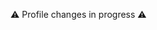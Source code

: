 ⚠️ Profile changes in progress ⚠️

<!--

<details>

```
Hello World 👋
```

`text`

</details>

$${\color{#AC3097}Install \space \color{#56565E}Retro}$$

<div class="contact">
<a href="http://linkedin.com"><img width="3%" src="https://www.vectorlogo.zone/logos/linkedin/linkedin-tile.svg" /></a>
</div>

## 📈 My GitHub stats
- Point

### <p align="center">⚙️ Centered Header </p>

> Note.

<div class="table-devenvironment">
  <table style="font-size: 11px">
  <tr>
  <td valign="top" width="50%">

#### 🖥️ Windows PowerUser

Accelerating my workflow and productivity on Windows with the following tools and configurations:

![Windows](https://img.shields.io/badge/-Windows-0078D6?style=flat&logo=windows&logoColor=white)
![PowerShell](https://img.shields.io/badge/-PowerShell-5391FE?style=flat&logo=powershell&logoColor=white)
![Azure](https://img.shields.io/badge/-Azure-0078D4?style=flat&logo=microsoft-azure&logoColor=white)
![WSL](https://img.shields.io/badge/-WSL-0D1117?style=flat&logo=windows-subsystem-for-linux&logoColor=FCC624)
![VSCode](https://img.shields.io/badge/-Visual%20Studio%20Code-007ACC?style=flat&logo=visual-studio-code&logoColor=white)
![Git](https://img.shields.io/badge/-Git-F05032?style=flat&logo=git&logoColor=white)

  </td>
  <td valign="top" width="50%">

#### 🐧 Linux Enthusiast

I love working with Linux, and I'm always exploring new things in the vast open-source world.

![Linux](https://img.shields.io/badge/-Linux-000000?style=flat&logo=linux&logoColor=FCC624)
![Ubuntu](https://img.shields.io/badge/-Ubuntu-E95420?style=flat&logo=ubuntu&logoColor=white)
![Debian](https://img.shields.io/badge/-Debian-A81D33?style=flat&logo=debian&logoColor=white)
![Arch Linux](https://img.shields.io/badge/-Arch%20Linux-1793D1?style=flat&logo=arch-linux&logoColor=white)
![Kali Linux](https://img.shields.io/badge/-Kali%20Linux-557C94?style=flat&logo=kali-linux&logoColor=white)

  </td>
  </tr>
  </table>
</div>

---

<div class="badges-intro">
<img width="10%" src="https://upload.vectorlogo.zone/logos/itchio/images/b2cb9dd3-3cfa-4456-90b5-ea21290cc77e.svg">
<img width="10%" src="https://upload.wikimedia.org/wikipedia/commons/thumb/3/3c/Logo_C_sharp.png/800px-Logo_C_sharp.png?20241208122640">
<img width="10%" src="https://upload.wikimedia.org/wikipedia/commons/thumb/1/18/ISO_C%2B%2B_Logo.svg/459px-ISO_C%2B%2B_Logo.svg.png?20170928190710">
<img width="10%" src="https://www.vectorlogo.zone/logos/unity3d/unity3d-ar21.svg">
<img width="7%" src="https://upload.wikimedia.org/wikipedia/commons/thumb/d/da/Unreal_Engine_Logo.svg/120px-Unreal_Engine_Logo.svg.png?20230415034210">
<img width="10%" src="https://www.vectorlogo.zone/logos/jenkins/jenkins-ar21.svg"">
<code><img width="10%" src="https://www.vectorlogo.zone/logos/linux/linux-ar21.svg"></code>
</div>

**AaronAppel/aaronappel** is a ✨ _special_ ✨ repository because its `README.md` (this file) appears on your GitHub profile.

Here are some ideas to get you started:

- 🔭 I’m currently working on ...
- 🌱 I’m currently learning ...
- 👯 I’m looking to collaborate on ...
- 🤔 I’m looking for help with ...
- 💬 Ask me about ...
- 📫 How to reach me: ...
- 😄 Pronouns: ...
- ⚡ Fun fact: ...
-->
